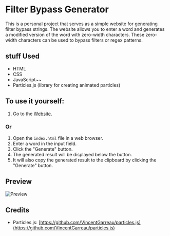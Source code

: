# Filter Bypass Generator

This is a personal project that serves as a simple website for generating filter bypass strings. The website allows you to enter a word and generates a modified version of the word with zero-width characters. These zero-width characters can be used to bypass filters or regex patterns.

## stuff Used

- HTML
- CSS
- JavaScript~~
- Particles.js (library for creating animated particles)

## To use it yourself:

1. Go to the [Website.](https://seetay.github.io/TextPatternbypasser/)

### **Or**

1. Open the `index.html` file in a web browser.
2. Enter a word in the input field.
3. Click the "Generate" button.
4. The generated result will be displayed below the button.
5. It will also copy the generated result to the clipboard by clicking the "Generate" button.

## Preview
![Preview](https://cdn.discordapp.com/attachments/1040665979715334187/1124009069187973170/image.png)

## Credits

- Particles.js: [https://github.com/VincentGarreau/particles.js](https://github.com/VincentGarreau/particles.js)
